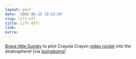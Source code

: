 ```yaml
---
layout: post
date: '2002-06-25 19:52:59'
slug: lift-off
title: Lift Off!
link: 
extra: 
---
```


[Brave little Gumby](http://www.dph.com/vidroc/gumby/gumby_press_release.htm) to pilot Crayola Crayon [video rocket](http://www.dph.com/vidroc/vidroc_1.htm) into the stratosphere! \[via [boingboing](http://www.boingboing.net)\]